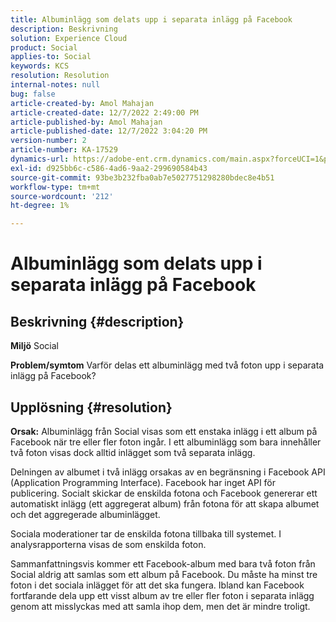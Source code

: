 ```yaml
---
title: Albuminlägg som delats upp i separata inlägg på Facebook
description: Beskrivning
solution: Experience Cloud
product: Social
applies-to: Social
keywords: KCS
resolution: Resolution
internal-notes: null
bug: false
article-created-by: Amol Mahajan
article-created-date: 12/7/2022 2:49:00 PM
article-published-by: Amol Mahajan
article-published-date: 12/7/2022 3:04:20 PM
version-number: 2
article-number: KA-17529
dynamics-url: https://adobe-ent.crm.dynamics.com/main.aspx?forceUCI=1&pagetype=entityrecord&etn=knowledgearticle&id=e4b98d45-3e76-ed11-81aa-6045bd006a22
exl-id: d925bb6c-c586-4ad6-9aa2-299690584b43
source-git-commit: 93be3b232fba0ab7e5027751298280bdec8e4b51
workflow-type: tm+mt
source-wordcount: '212'
ht-degree: 1%

---
```


# Albuminlägg som delats upp i separata inlägg på Facebook

## Beskrivning {#description}

<b>Miljö</b>
Social


<b>Problem/symtom</b>
Varför delas ett albuminlägg med två foton upp i separata inlägg på Facebook?


## Upplösning {#resolution}

<b>Orsak:</b>
Albuminlägg från Social visas som ett enstaka inlägg i ett album på Facebook när tre eller fler foton ingår. I ett albuminlägg som bara innehåller två foton visas dock alltid inlägget som två separata inlägg.

Delningen av albumet i två inlägg orsakas av en begränsning i Facebook API (Application Programming Interface). Facebook har inget API för publicering. Socialt skickar de enskilda fotona och Facebook genererar ett automatiskt inlägg (ett aggregerat album) från fotona för att skapa albumet och det aggregerade albuminlägget.

Sociala moderationer tar de enskilda fotona tillbaka till systemet. I analysrapporterna visas de som enskilda foton.

Sammanfattningsvis kommer ett Facebook-album med bara två foton från Social aldrig att samlas som ett album på Facebook. Du måste ha minst tre foton i det sociala inlägget för att det ska fungera. Ibland kan Facebook fortfarande dela upp ett visst album av tre eller fler foton i separata inlägg genom att misslyckas med att samla ihop dem, men det är mindre troligt.

